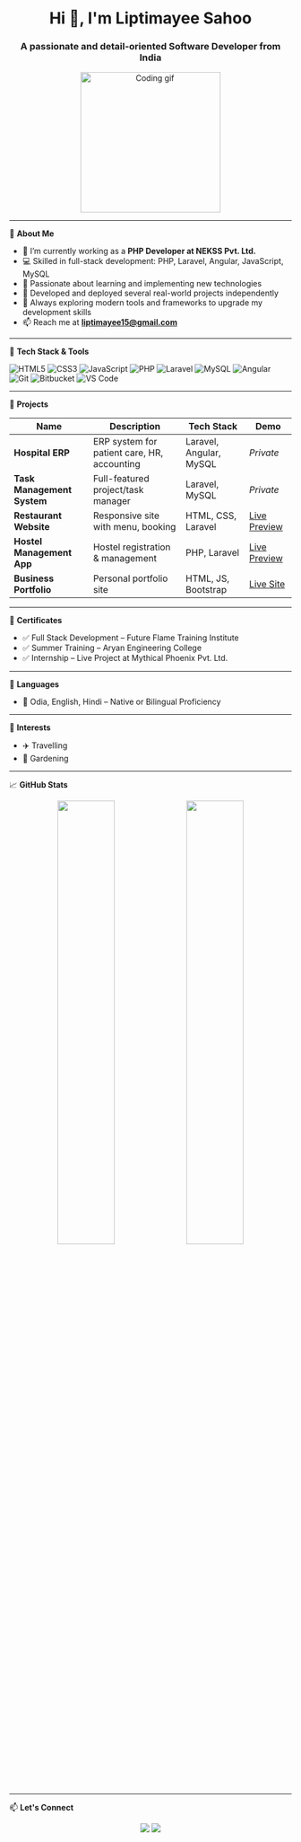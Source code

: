 <h1 align="center">Hi 👋, I'm Liptimayee Sahoo</h1>
<h3 align="center">A passionate and detail-oriented Software Developer from India</h3>

<p align="center">
  <img src="https://media.giphy.com/media/LMt9638dO8dftAjtco/giphy.gif" width="250" alt="Coding gif"/>
</p>

---

🌟 **About Me**

- 🔭 I’m currently working as a **PHP Developer at NEKSS Pvt. Ltd.**
- 💻 Skilled in full-stack development: PHP, Laravel, Angular, JavaScript, MySQL
- 🧠 Passionate about learning and implementing new technologies
- 🚀 Developed and deployed several real-world projects independently
- 🌱 Always exploring modern tools and frameworks to upgrade my development skills
- 📫 Reach me at **liptimayee15@gmail.com**

---

🔧 **Tech Stack & Tools**

![HTML5](https://img.shields.io/badge/HTML5-E34F26?style=flat-square&logo=html5&logoColor=white)
![CSS3](https://img.shields.io/badge/CSS3-1572B6?style=flat-square&logo=css3&logoColor=white)
![JavaScript](https://img.shields.io/badge/JavaScript-F7DF1E?style=flat-square&logo=javascript&logoColor=black)
![PHP](https://img.shields.io/badge/PHP-777BB4?style=flat-square&logo=php&logoColor=white)
![Laravel](https://img.shields.io/badge/Laravel-F72C1F?style=flat-square&logo=laravel&logoColor=white)
![MySQL](https://img.shields.io/badge/MySQL-005C84?style=flat-square&logo=mysql&logoColor=white)
![Angular](https://img.shields.io/badge/Angular-DD0031?style=flat-square&logo=angular&logoColor=white)
![Git](https://img.shields.io/badge/Git-F05032?style=flat-square&logo=git&logoColor=white)
![Bitbucket](https://img.shields.io/badge/Bitbucket-0052CC?style=flat-square&logo=bitbucket&logoColor=white)
![VS Code](https://img.shields.io/badge/VS_Code-007ACC?style=flat-square&logo=visual-studio-code&logoColor=white)

---

📂 **Projects**

| Name | Description | Tech Stack | Demo |
|------|-------------|------------|------|
| **Hospital ERP** | ERP system for patient care, HR, accounting | Laravel, Angular, MySQL | _Private_ |
| **Task Management System** | Full-featured project/task manager | Laravel, MySQL | _Private_ |
| **Restaurant Website** | Responsive site with menu, booking | HTML, CSS, Laravel | [Live Preview](https://github.com/liptimayee15/restaurant-project) |
| **Hostel Management App** | Hostel registration & management | PHP, Laravel | [Live Preview](https://github.com/liptimayee15/hostel-management) |
| **Business Portfolio** | Personal portfolio site | HTML, JS, Bootstrap | [Live Site](https://liptimayee15.github.io/my_porto.github.io/) |

---

📜 **Certificates**

- ✅ Full Stack Development – Future Flame Training Institute  
- ✅ Summer Training – Aryan Engineering College  
- ✅ Internship – Live Project at Mythical Phoenix Pvt. Ltd.

---

💬 **Languages**

- 💬 Odia, English, Hindi – Native or Bilingual Proficiency

---

🎯 **Interests**

- ✈️ Travelling  
- 🌱 Gardening  

---

📈 **GitHub Stats**

<p align="center">
  <img src="https://github-readme-stats.vercel.app/api?username=liptimayee15&show_icons=true&theme=radical" width="45%"/>
  <img src="https://github-readme-streak-stats.herokuapp.com/?user=liptimayee15&theme=radical" width="45%"/>
</p>

---

📫 **Let's Connect**

<p align="center">
  <a href="https://linkedin.com/in/liptimayee-sahoo-647231207"><img src="https://img.shields.io/badge/LinkedIn-Connect-blue?style=for-the-badge&logo=linkedin" /></a>
  <a href="mailto:liptimayee15@gmail.com"><img src="https://img.shields.io/badge/Email-Me-red?style=for-the-badge&logo=gmail" /></a>
</p>

